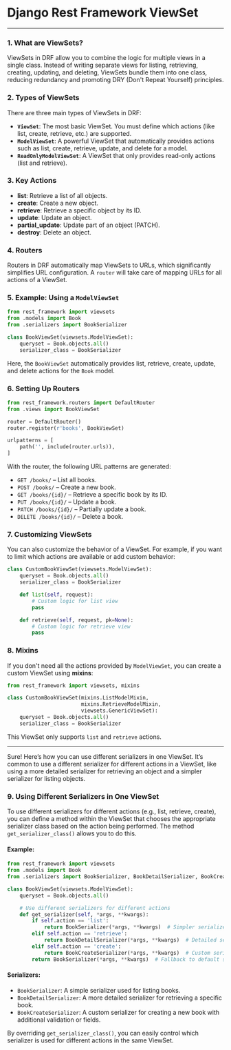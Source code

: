 # Django Rest Framework ViewSet

---

### **1. What are ViewSets?**
ViewSets in DRF allow you to combine the logic for multiple views in a single class. Instead of writing separate views for listing, retrieving, creating, updating, and deleting, ViewSets bundle them into one class, reducing redundancy and promoting DRY (Don't Repeat Yourself) principles.

### **2. Types of ViewSets**
There are three main types of ViewSets in DRF:

- **`ViewSet`**: The most basic ViewSet. You must define which actions (like list, create, retrieve, etc.) are supported.
- **`ModelViewSet`**: A powerful ViewSet that automatically provides actions such as list, create, retrieve, update, and delete for a model.
- **`ReadOnlyModelViewSet`**: A ViewSet that only provides read-only actions (list and retrieve).

### **3. Key Actions**
- **list**: Retrieve a list of all objects.
- **create**: Create a new object.
- **retrieve**: Retrieve a specific object by its ID.
- **update**: Update an object.
- **partial_update**: Update part of an object (PATCH).
- **destroy**: Delete an object.

### **4. Routers**
Routers in DRF automatically map ViewSets to URLs, which significantly simplifies URL configuration. A `router` will take care of mapping URLs for all actions of a ViewSet.

### **5. Example: Using a `ModelViewSet`**

```python
from rest_framework import viewsets
from .models import Book
from .serializers import BookSerializer

class BookViewSet(viewsets.ModelViewSet):
    queryset = Book.objects.all()
    serializer_class = BookSerializer
```

Here, the `BookViewSet` automatically provides list, retrieve, create, update, and delete actions for the `Book` model. 

### **6. Setting Up Routers**

```python
from rest_framework.routers import DefaultRouter
from .views import BookViewSet

router = DefaultRouter()
router.register(r'books', BookViewSet)

urlpatterns = [
    path('', include(router.urls)),
]
```

With the router, the following URL patterns are generated:
- `GET /books/` – List all books.
- `POST /books/` – Create a new book.
- `GET /books/{id}/` – Retrieve a specific book by its ID.
- `PUT /books/{id}/` – Update a book.
- `PATCH /books/{id}/` – Partially update a book.
- `DELETE /books/{id}/` – Delete a book.

### **7. Customizing ViewSets**

You can also customize the behavior of a ViewSet. For example, if you want to limit which actions are available or add custom behavior:

```python
class CustomBookViewSet(viewsets.ModelViewSet):
    queryset = Book.objects.all()
    serializer_class = BookSerializer

    def list(self, request):
        # Custom logic for list view
        pass

    def retrieve(self, request, pk=None):
        # Custom logic for retrieve view
        pass
```

### **8. Mixins**
If you don't need all the actions provided by `ModelViewSet`, you can create a custom ViewSet using **mixins**:

```python
from rest_framework import viewsets, mixins

class CustomBookViewSet(mixins.ListModelMixin,
                        mixins.RetrieveModelMixin,
                        viewsets.GenericViewSet):
    queryset = Book.objects.all()
    serializer_class = BookSerializer
```

This ViewSet only supports `list` and `retrieve` actions.

---

Sure! Here’s how you can use different serializers in one ViewSet. It’s common to use a different serializer for different actions in a ViewSet, like using a more detailed serializer for retrieving an object and a simpler serializer for listing objects.

### **9. Using Different Serializers in One ViewSet**

To use different serializers for different actions (e.g., list, retrieve, create), you can define a method within the ViewSet that chooses the appropriate serializer class based on the action being performed. The method `get_serializer_class()` allows you to do this.

#### Example:

```python
from rest_framework import viewsets
from .models import Book
from .serializers import BookSerializer, BookDetailSerializer, BookCreateSerializer

class BookViewSet(viewsets.ModelViewSet):
    queryset = Book.objects.all()

    # Use different serializers for different actions
    def get_serializer(self, *args, **kwargs):
        if self.action == 'list':
            return BookSerializer(*args, **kwargs)  # Simpler serializer for list action
        elif self.action == 'retrieve':
            return BookDetailSerializer(*args, **kwargs)  # Detailed serializer for retrieve action
        elif self.action == 'create':
            return BookCreateSerializer(*args, **kwargs)  # Custom serializer for creating a book
        return BookSerializer(*args, **kwargs)  # Fallback to default serializer
```

#### **Serializers:**

- `BookSerializer`: A simple serializer used for listing books.
- `BookDetailSerializer`: A more detailed serializer for retrieving a specific book.
- `BookCreateSerializer`: A custom serializer for creating a new book with additional validation or fields.

By overriding `get_serializer_class()`, you can easily control which serializer is used for different actions in the same ViewSet.
